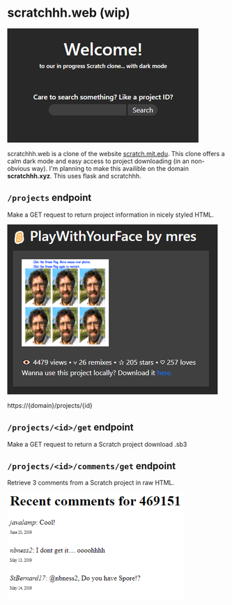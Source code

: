 # scratchhh.web (wip)

![root](https://raw.githubusercontent.com/ajskateboarder/stuff/main/scratchhh.web/scratchhh.web.png)

scratchhh.web is a clone of the website [scratch.mit.edu](https://scratch.mit.edu). This clone offers a calm dark mode and easy access to project downloading (in an non-obvious way).
I'm planning to make this availible on the domain **scratchhh.xyz**. This uses flask and scratchhh.

## `/projects` endpoint
Make a GET request to return project information in nicely styled HTML.

![search](https://raw.githubusercontent.com/ajskateboarder/stuff/main/scratchhh.web/scratchhh.proj.png)

https://{domain}/projects/{id}

## `/projects/<id>/get` endpoint
Make a GET request to return a Scratch project download .sb3

## `/projects/<id>/comments/get` endpoint
Retrieve 3 comments from a Scratch project in raw HTML.

![search](https://raw.githubusercontent.com/ajskateboarder/stuff/main/scratchhh.web/scratchhh.comm.png)
